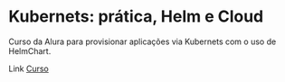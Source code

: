 # Kubernets: prática, Helm e Cloud

Curso da Alura para provisionar aplicações via Kubernets com o uso de HelmChart.

Link [Curso](https://cursos.alura.com.br/course/kubernetes-pratica-helm-cloud)